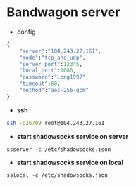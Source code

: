 # Bandwagon server
+ config
```python
{
    "server":"104.243.27.161",
    "mode":"tcp_and_udp",
    "server_port":12345,
    "local_port":1080,
    "password":"Long1997",
    "timeout":60,
    "method":"aes-256-gcm"
}
```
+ **ssh** 
```bash
ssh -p26709 root@104.243.27.161
```

+ **start shadowsocks service on server**
```
ssserver -c /etc/shadowsocks.json
```

+ **start shadowsocks service on local**
```
sslocal -c /etc/shadowsocks.json
```

